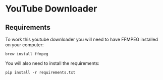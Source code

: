 # YouTube Downloader

## Requirements
To work this youtube downloader you will need to have FFMPEG installed on your computer:
```
brew install ffmpeg
```
You will also need to install the requirements:
```
pip install -r requirements.txt
```